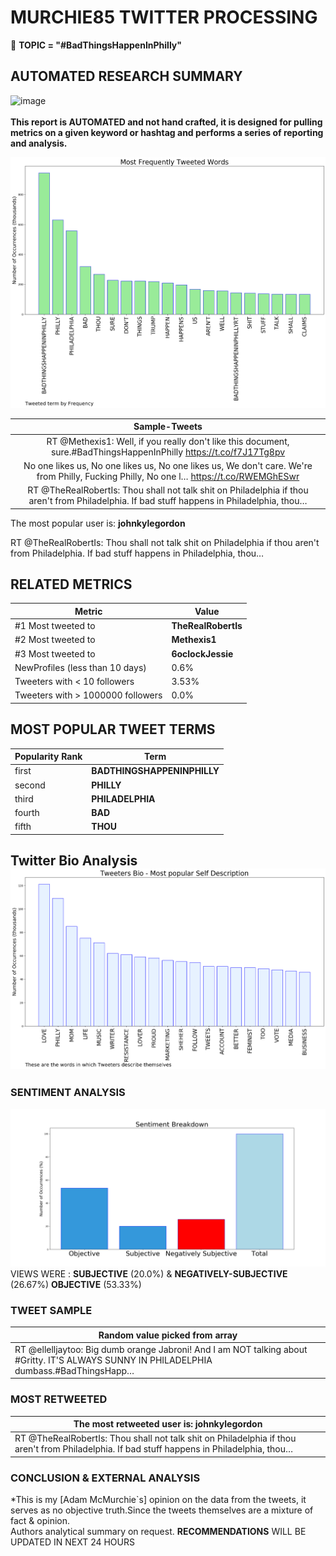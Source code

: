 # MURCHIE85 TWITTER PROCESSING 
&#x1F34E; **TOPIC = "#BadThingsHappenInPhilly"**

## AUTOMATED RESEARCH SUMMARY

![image](https://marketingplatform.google.com/about/static/images/gmp/analytics-smb-benefit.jpg)
<br></br>
<b> This report is AUTOMATED and not hand crafted, it is designed for pulling metrics on a given keyword or hashtag and performs a series of reporting and analysis.</b>



![image](TWEETS.png)



|                **Sample-Tweets**        |
| :-------------: |
| RT @Methexis1: Well, if you really don't like this document, sure.#BadThingsHappenInPhilly https://t.co/f7J17Tg8pv |
| No one likes us, No one likes us, No one likes us, We don't care. We're from Philly, Fucking Philly, No one l… https://t.co/RWEMGhESwr |
| RT @TheRealRobertIs: Thou shall not talk shit on Philadelphia if thou aren't from Philadelphia. If bad stuff happens in Philadelphia, thou… |

The most popular user is: **johnkylegordon**
<div class="alert alert-block alert-danger"> RT @TheRealRobertIs: Thou shall not talk shit on Philadelphia if thou aren't from Philadelphia. If bad stuff happens in Philadelphia, thou…</div>

## RELATED METRICS<br>
| Metric | Value |
| ------------- | ------------- |
| #1 Most tweeted to  | **TheRealRobertIs** |
| #2 Most tweeted to  | **Methexis1** |
| #3 Most tweeted to  | **6oclockJessie** |
| NewProfiles (less than 10 days) | 0.6%  |
| Tweeters with < 10 followers  | 3.53%|
| Tweeters with > 1000000 followers  | 0.0%  |



## MOST POPULAR TWEET TERMS 


| Popularity Rank  | Term |
| ------------- | ------------- |
| first  | **BADTHINGSHAPPENINPHILLY**  |
| second  | **PHILLY**  |
| third  | **PHILADELPHIA** |
| fourth  | **BAD**  |
| fifth  | **THOU**  |


## Twitter Bio Analysis![image](BIO.png)
### SENTIMENT ANALYSIS
![image](sentiment.png)
VIEWS WERE : **SUBJECTIVE**  (20.0%) & **NEGATIVELY-SUBJECTIVE** (26.67%) **OBJECTIVE** (53.33%)

### TWEET SAMPLE 
| Random value picked from array |
| ------------- |
|RT @ellelljaytoo: Big dumb orange Jabroni! And I am NOT talking about #Gritty. IT'S ALWAYS SUNNY IN PHILADELPHIA dumbass.#BadThingsHapp… |

### MOST RETWEETED 

| The most retweeted user is: **johnkylegordon**  |
| ------------- |
| RT @TheRealRobertIs: Thou shall not talk shit on Philadelphia if thou aren't from Philadelphia. If bad stuff happens in Philadelphia, thou… |

### CONCLUSION & EXTERNAL ANALYSIS

*This is my [Adam McMurchie`s] opinion on the data from the tweets, it serves as no objective truth.Since the tweets themselves are a mixture of fact & opinion.<br>
Authors analytical summary on request.
**RECOMMENDATIONS** WILL BE UPDATED IN NEXT  24 HOURS <br>